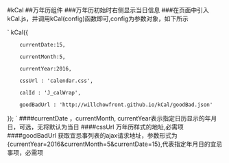 #kCal
##万年历组件
###万年历初始时右侧显示当日信息
###在页面中引入kCal.js，并调用kCal(config)函数即可,config为参数对象，如下所示

`
	kCal({

		currentDate:15,

		currentMonth:5,

		currentYear:2016,

		cssUrl : 'calendar.css',

		calId : 'J_calWrap',

		goodBadUrl : 'http://willchowfront.github.io/kCal/goodBad.json'
});
`
####currentDate ，currentMonth, currentYear表示指定日历显示的年月日，可选，无将默认为当日
####cssUrl 万年历样式的地址,必需项
####goodBadUrl 获取宜忌事列表的ajax请求地址，参数形式为{currentYear=2016&currentMonth=5&currentDate=15},代表指定年月日的宜忌事项，必需项